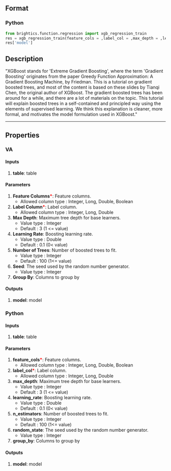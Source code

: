 ## Format
### Python
```python
from brightics.function.regression import xgb_regression_train
res = xgb_regression_train(feature_cols = ,label_col = ,max_depth = ,learning_rate = ,n_estimators = ,random_state = ,group_by = )
res['model']
```

## Description
"XGBoost stands for 'Extreme Gradient Boosting', where the term 'Gradient Boosting' originates from the paper Greedy Function Approximation: A Gradient Boosting Machine, by Friedman. This is a tutorial on gradient boosted trees, and most of the content is based on these slides by Tianqi Chen, the original author of XGBoost.
The gradient boosted trees has been around for a while, and there are a lot of materials on the topic. This tutorial will explain boosted trees in a self-contained and principled way using the elements of supervised learning. We think this explanation is cleaner, more formal, and motivates the model formulation used in XGBoost."

---

## Properties
### VA
#### Inputs
1. **table**: table

#### Parameters
1. **Feature Columns**<b style="color:red">*</b>: Feature columns.
   - Allowed column type : Integer, Long, Double, Boolean
2. **Label Column**<b style="color:red">*</b>: Label column.
   - Allowed column type : Integer, Long, Double
3. **Max Depth**: Maximum tree depth for base learners.
   - Value type : Integer
   - Default : 3 (1 <= value)
4. **Learning Rate**: Boosting learning rate.
   - Value type : Double
   - Default : 0.1 (0< value)
5. **Number of Trees**: Number of boosted trees to fit.
   - Value type : Integer
   - Default : 100 (1<= value)
6. **Seed**: The seed used by the random number generator.
   - Value type : Integer
7. **Group By**: Columns to group by

#### Outputs
1. **model**: model

### Python
#### Inputs
1. **table**: table

#### Parameters
1. **feature_cols**<b style="color:red">*</b>: Feature columns.
   - Allowed column type : Integer, Long, Double, Boolean
2. **label_col**<b style="color:red">*</b>: Label column.
   - Allowed column type : Integer, Long, Double
3. **max_depth**: Maximum tree depth for base learners.
   - Value type : Integer
   - Default : 3 (1 <= value)
4. **learning_rate**: Boosting learning rate.
   - Value type : Double
   - Default : 0.1 (0< value)
5. **n_estimators**: Number of boosted trees to fit.
   - Value type : Integer
   - Default : 100 (1<= value)
6. **random_state**: The seed used by the random number generator.
   - Value type : Integer
7. **group_by**: Columns to group by

#### Outputs
1. **model**: model

